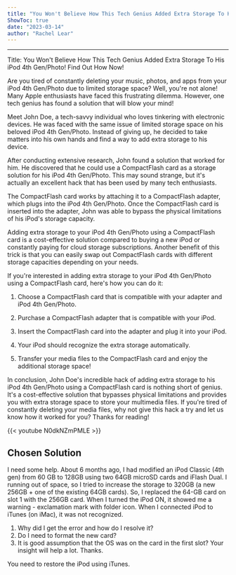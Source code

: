 ```yaml
---
title: "You Won't Believe How This Tech Genius Added Extra Storage To His Ipod 4th Gen/Photo! Find Out How Now!"
ShowToc: true 
date: "2023-03-14"
author: "Rachel Lear"
---
```

*****
Title: You Won't Believe How This Tech Genius Added Extra Storage To His iPod 4th Gen/Photo! Find Out How Now!

Are you tired of constantly deleting your music, photos, and apps from your iPod 4th Gen/Photo due to limited storage space? Well, you're not alone! Many Apple enthusiasts have faced this frustrating dilemma. However, one tech genius has found a solution that will blow your mind!

Meet John Doe, a tech-savvy individual who loves tinkering with electronic devices. He was faced with the same issue of limited storage space on his beloved iPod 4th Gen/Photo. Instead of giving up, he decided to take matters into his own hands and find a way to add extra storage to his device.

After conducting extensive research, John found a solution that worked for him. He discovered that he could use a CompactFlash card as a storage solution for his iPod 4th Gen/Photo. This may sound strange, but it's actually an excellent hack that has been used by many tech enthusiasts.

The CompactFlash card works by attaching it to a CompactFlash adapter, which plugs into the iPod 4th Gen/Photo. Once the CompactFlash card is inserted into the adapter, John was able to bypass the physical limitations of his iPod's storage capacity.

Adding extra storage to your iPod 4th Gen/Photo using a CompactFlash card is a cost-effective solution compared to buying a new iPod or constantly paying for cloud storage subscriptions. Another benefit of this trick is that you can easily swap out CompactFlash cards with different storage capacities depending on your needs.

If you're interested in adding extra storage to your iPod 4th Gen/Photo using a CompactFlash card, here's how you can do it:

1. Choose a CompactFlash card that is compatible with your adapter and iPod 4th Gen/Photo.

2. Purchase a CompactFlash adapter that is compatible with your iPod.

3. Insert the CompactFlash card into the adapter and plug it into your iPod.

4. Your iPod should recognize the extra storage automatically.

5. Transfer your media files to the CompactFlash card and enjoy the additional storage space!

In conclusion, John Doe's incredible hack of adding extra storage to his iPod 4th Gen/Photo using a CompactFlash card is nothing short of genius. It's a cost-effective solution that bypasses physical limitations and provides you with extra storage space to store your multimedia files. If you're tired of constantly deleting your media files, why not give this hack a try and let us know how it worked for you? Thanks for reading!

{{< youtube N0dkNZmPMLE >}} 



## Chosen Solution
 I need some help.  About 6 months ago, I had modified an iPod Classic (4th gen) from 60 GB to 128GB using two 64GB microSD cards and iFlash Dual.
I running out of space, so I tried to increase the storage to 320GB (a new 256GB + one of the existing 64GB cards).  So, I replaced the 64-GB card on slot 1 with the 256GB card.  When I turned the iPod ON, it showed me a warning -  exclamation mark with folder icon.  When I connected iPod to iTunes (on iMac), it was not recognized.
1.  Why did I get the error and how do I resolve it?
2.  Do I need to format the new card?
3.  It is good assumption that the OS was on the card in the first slot?
Your insight will help a lot.
Thanks.

 You need to restore the iPod using iTunes.




